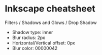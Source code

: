 # Inkscape cheatsheet

Filters / Shadows and Glows / Drop Shadow

- Shadow type: inner
- Blur radius: 2px
- Horizontal/Vertical offset: 0px
- Blur color: 00000042
